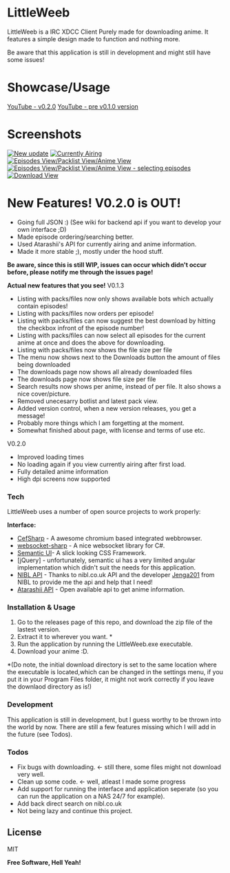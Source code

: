 # LittleWeeb

LittleWeeb is a IRC XDCC Client Purely made for downloading anime. It features a simple design made to function and nothing more.

Be aware that this application is still in development and might still have some issues!

# Showcase/Usage
[YouTube - v0.2.0](https://youtu.be/GbBz1ReDahU)
[YouTube - pre v0.1.0 version](https://www.youtube.com/watch?v=yJjL9wQEEEQ)

# Screenshots
[![New update](https://i.imgur.com/2fAyiopl.png)](https://i.imgur.com/2fAyiop.png)
[![Currently Airing](https://i.imgur.com/H6dzjgll.png)](https://i.imgur.com/H6dzjgl.png)
[![Episodes View/Packlist View/Anime View](https://i.imgur.com/WpJcwvXl.png)](https://i.imgur.com/WpJcwvX.png)
[![Episodes View/Packlist View/Anime View - selecting episodes](https://i.imgur.com/eARK88Rl.png)](https://i.imgur.com/eARK88R.png)
[![Download View](https://i.imgur.com/x7afYadl.png)](https://i.imgur.com/x7afYad.png)

# New Features! V0.2.0 is OUT!
- Going full JSON :)  (See wiki for backend api if you want to develop your own interface ;D)
- Made episode ordering/searching better.
- Used Atarashii's API for currently airing and anime information.
- Made it more stable ;), mostly under the hood stuff. 
 
**Be aware, since this is still WIP, issues can occur which didn't occur before, please notify me through the issues page!**

**Actual new features that you see!**
V0.1.3
- Listing with packs/files now only shows available bots which actually contain episodes!
- Listing with packs/files now orders per episode!
- Listing with packs/files can now suggest the best download by hitting the checkbox infront of the episode number!
- Listing with packs/files can now select all episodes for the current anime at once and does the above for downloading.
- Listing with packs/files now shows the file size per file
- The menu now shows next to the Downloads button the amount of files being downloaded
- The downloads page now shows all already downloaded files
- The downloads page now shows file size per file
- Search results now shows per anime, instead of per file. It also shows a nice cover/picture.
- Removed unecesarry botlist and latest pack view.
- Added version control, when a new version releases, you get a message!
- Probably more things which I am forgetting at the moment.
- Somewhat finished about page, with license and terms of use etc.

V0.2.0
- Improved loading times
- No loading again if you view currently airing after first load.
- Fully detailed anime information
- High dpi screens now supported



### Tech

LittleWeeb uses a number of open source projects to work properly:

**Interface:**
* [CefSharp](https://cefsharp.github.io/) - A awesome chromium based integrated webbrowser.
* [websocket-sharp](http://sta.github.io/websocket-sharp/) - A nice websocket library for C#.
* [Semantic UI](https://semantic-ui.com/)- A slick looking CSS Framework.
* [jQuery] - unfortunately, semantic ui has a very limited angular implementation which didn't suit the needs for this application.
* [NIBL API](https://api.nibl.co.uk:8080/swagger-ui.html) - Thanks to nibl.co.uk API and the developer [Jenga201](https://github.com/jenga201) from NIBL to provide me the api and help that I need!
* [Atarashii API](https://atarashii.toshocat.com/docs/) - Open available api to get anime information.


### Installation & Usage

1. Go to the releases page of this repo, and download the zip file of the lastest version.
2. Extract it to wherever you want. * 
3. Run the application by running the LittleWeeb.exe executable.
4. Download your anime :D.

*(Do note, the initial download directory is set to the same location where the executable is located,which can be changed in the settings menu, if you put it in your Program Files folder, it might not work correctly if you leave the downlaod directory as is!)

### Development

This application is still in development, but I guess worthy to be thrown into the world by now. There are still a few features missing which I will add in the future (see Todos). 


### Todos

 - Fix bugs with downloading. <- still there, some files might not download very well.
 - Clean up some code. <- well, atleast I made some progress
 - Add support for running the interface and application seperate (so you can run the application on a NAS 24/7 for example).
 - Add back direct search on nibl.co.uk
 - Not being lazy and continue this project.

License
----

MIT

**Free Software, Hell Yeah!**
